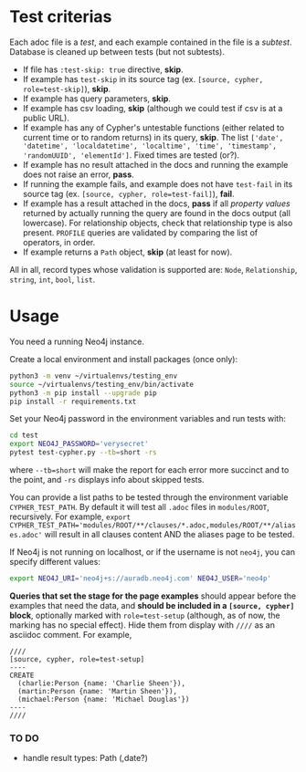 # Test criterias

Each adoc file is a _test_, and each example contained in the file is a _subtest_. Database is cleaned up between tests (but not subtests).

- If file has `:test-skip: true` directive, **skip**.
- If example has `test-skip` in its source tag (ex. `[source, cypher, role=test-skip]`), **skip**.
- If example has query parameters, **skip**.
- If example has csv loading, **skip** (although we could test if csv is at a public URL).
- If example has any of Cypher's untestable functions (either related to current time or to random returns) in its query, **skip**. The list `['date', 'datetime', 'localdatetime', 'localtime', 'time', 'timestamp', 'randomUUID', 'elementId']`. Fixed times are tested (or?).
- If example has no result attached in the docs and running the example does not raise an error, **pass**.
- If running the example fails, and example does not have `test-fail` in its source tag (ex. `[source, cypher, role=test-fail]`), **fail**.
- If example has a result attached in the docs, **pass** if all _property values_ returned by actually running the query are found in the docs output (all lowercase). For relationship objects, check that relationship type is also present.
`PROFILE` queries are validated by comparing the list of operators, in order.
- If example returns a `Path` object, **skip** (at least for now).

All in all, record types whose validation is supported are: `Node`, `Relationship`, `string`, `int`, `bool`, `list`.

# Usage
You need a running Neo4j instance.

Create a local environment and install packages (once only):
```bash
python3 -m venv ~/virtualenvs/testing_env
source ~/virtualenvs/testing_env/bin/activate
python3 -m pip install --upgrade pip
pip install -r requirements.txt
```

Set your Neo4j password in the environment variables and run tests with:
```bash
cd test
export NEO4J_PASSWORD='verysecret'
pytest test-cypher.py --tb=short -rs
```
where `--tb=short` will make the report for each error more succinct and to the point, and `-rs` displays info about skipped tests.

You can provide a list paths to be tested through the environment variable `CYPHER_TEST_PATH`. By default it will test all `.adoc` files in `modules/ROOT`, recursively. For example, `export CYPHER_TEST_PATH='modules/ROOT/**/clauses/*.adoc,modules/ROOT/**/aliases.adoc'` will result in all clauses content AND the aliases page to be tested.

If Neo4j is not running on localhost, or if the username is not `neo4j`, you can specify different values:
```bash
export NEO4J_URI='neo4j+s://auradb.neo4j.com' NEO4J_USER='neo4p'
```

**Queries that set the stage for the page examples** should appear before the examples that need the data, and **should be included in a `[source, cypher]` block**, optionally marked with `role=test-setup` (although, as of now, the marking has no special effect).
Hide them from display with `////` as an asciidoc comment.
For example,
```
////
[source, cypher, role=test-setup]
----
CREATE
  (charlie:Person {name: 'Charlie Sheen'}),
  (martin:Person {name: 'Martin Sheen'}),
  (michael:Person {name: 'Michael Douglas'})
----
////
````

### TO DO
- handle result types: Path (,date?)
